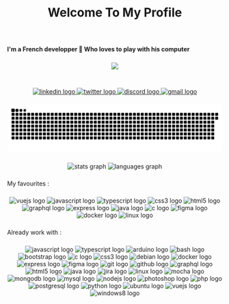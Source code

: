 <h1 align="center">Welcome To My Profile</h1>

###

<br clear="both">

<h4 align="left">I'm a French developper 🥖 Who loves to play with his computer</h4>

###

<div align="center">
  <img src="https://profile-counter.glitch.me/blasterwhite/count.svg?"  />
</div>

###

<br clear="both">

<div align="center">
  <a href="https://www.linkedin.com/in/mateo-guezennec/" target="_blank">
    <img src="https://raw.githubusercontent.com/maurodesouza/profile-readme-generator/master/src/assets/icons/social/linkedin/default.svg" width="52" height="40" alt="linkedin logo"  />
  </a>
  <a href="https://twitter.com/_BlasterWhite_" target="_blank">
    <img src="https://raw.githubusercontent.com/maurodesouza/profile-readme-generator/master/src/assets/icons/social/twitter/default.svg" width="52" height="40" alt="twitter logo"  />
  </a>
  <a href="https://discord.gg/8mjs2rH" target="_blank">
    <img src="https://raw.githubusercontent.com/maurodesouza/profile-readme-generator/master/src/assets/icons/social/discord/default.svg" width="52" height="40" alt="discord logo"  />
  </a>
  <a href="mat.guezen@gmail.com" target="_blank">
    <img src="https://raw.githubusercontent.com/maurodesouza/profile-readme-generator/master/src/assets/icons/social/gmail/default.svg" width="52" height="40" alt="gmail logo"  />
  </a>
</div>

###

<img src="https://raw.githubusercontent.com/BlasterWhite/blasterwhite/output/snake.svg" alt="Snake animation" />

###

<div align="center">
  <img src="https://github-readme-stats.vercel.app/api?hide_title=false&hide_rank=false&show_icons=true&include_all_commits=true&count_private=true&disable_animations=false&theme=tokyonight&locale=en&hide_border=true&username=blasterwhite" height="150" alt="stats graph"  />
  <img src="https://github-readme-stats.vercel.app/api/top-langs?locale=en&hide_title=false&layout=compact&card_width=320&langs_count=6&theme=tokyonight&hide_border=true&username=blasterwhite" height="150" alt="languages graph"  />
</div>

###

<p align="left">My favourites :</p>

###

<div align="center">
  <img src="https://cdn.jsdelivr.net/gh/devicons/devicon/icons/vuejs/vuejs-original.svg" height="48" width="72" alt="vuejs logo"  />
  <img src="https://cdn.jsdelivr.net/gh/devicons/devicon/icons/javascript/javascript-original.svg" height="48" width="72" alt="javascript logo"  />
  <img src="https://cdn.jsdelivr.net/gh/devicons/devicon/icons/typescript/typescript-original.svg" height="48" width="72" alt="typescript logo"  />
  <img src="https://cdn.jsdelivr.net/gh/devicons/devicon/icons/css3/css3-original.svg" height="48" width="72" alt="css3 logo"  />
  <img src="https://cdn.jsdelivr.net/gh/devicons/devicon/icons/html5/html5-original.svg" height="48" width="72" alt="html5 logo"  />
  <img src="https://cdn.jsdelivr.net/gh/devicons/devicon/icons/graphql/graphql-plain.svg" height="48" width="72" alt="graphql logo"  />
  <img src="https://cdn.jsdelivr.net/gh/devicons/devicon/icons/express/express-original.svg" height="48" width="72" alt="express logo"  />
  <img src="https://cdn.jsdelivr.net/gh/devicons/devicon/icons/java/java-original.svg" height="48" width="72" alt="java logo"  />
  <img src="https://cdn.jsdelivr.net/gh/devicons/devicon/icons/c/c-original.svg" height="48" width="72" alt="c logo"  />
  <img src="https://cdn.jsdelivr.net/gh/devicons/devicon/icons/figma/figma-original.svg" height="48" width="72" alt="figma logo"  />
  <img src="https://cdn.jsdelivr.net/gh/devicons/devicon/icons/docker/docker-original.svg" height="48" width="72" alt="docker logo"  />
  <img src="https://cdn.jsdelivr.net/gh/devicons/devicon/icons/linux/linux-original.svg" height="48" width="72" alt="linux logo"  />
</div>

###

<p align="left">Already work with :</p>

###

<div align="center">
  <img src="https://cdn.jsdelivr.net/gh/devicons/devicon/icons/javascript/javascript-original.svg" height="24" width="42" alt="javascript logo"  />
  <img src="https://cdn.jsdelivr.net/gh/devicons/devicon/icons/typescript/typescript-original.svg" height="24" width="42" alt="typescript logo"  />
  <img src="https://cdn.jsdelivr.net/gh/devicons/devicon/icons/arduino/arduino-original-wordmark.svg" height="24" width="42" alt="arduino logo"  />
  <img src="https://cdn.jsdelivr.net/gh/devicons/devicon/icons/bash/bash-original.svg" height="24" width="42" alt="bash logo"  />
  <img src="https://cdn.jsdelivr.net/gh/devicons/devicon/icons/bootstrap/bootstrap-original.svg" height="24" width="42" alt="bootstrap logo"  />
  <img src="https://cdn.jsdelivr.net/gh/devicons/devicon/icons/c/c-original.svg" height="24" width="42" alt="c logo"  />
  <img src="https://cdn.jsdelivr.net/gh/devicons/devicon/icons/css3/css3-plain.svg" height="24" width="42" alt="css3 logo"  />
  <img src="https://cdn.jsdelivr.net/gh/devicons/devicon/icons/debian/debian-original.svg" height="24" width="42" alt="debian logo"  />
  <img src="https://cdn.jsdelivr.net/gh/devicons/devicon/icons/docker/docker-original.svg" height="24" width="42" alt="docker logo"  />
  <img src="https://cdn.jsdelivr.net/gh/devicons/devicon/icons/express/express-original-wordmark.svg" height="24" width="42" alt="express logo"  />
  <img src="https://cdn.jsdelivr.net/gh/devicons/devicon/icons/figma/figma-original.svg" height="24" width="42" alt="figma logo"  />
  <img src="https://cdn.jsdelivr.net/gh/devicons/devicon/icons/git/git-original.svg" height="24" width="42" alt="git logo"  />
  <img src="https://cdn.jsdelivr.net/gh/devicons/devicon/icons/github/github-original.svg" height="24" width="42" alt="github logo"  />
  <img src="https://cdn.jsdelivr.net/gh/devicons/devicon/icons/graphql/graphql-plain.svg" height="24" width="42" alt="graphql logo"  />
  <img src="https://cdn.jsdelivr.net/gh/devicons/devicon/icons/html5/html5-plain.svg" height="24" width="42" alt="html5 logo"  />
  <img src="https://cdn.jsdelivr.net/gh/devicons/devicon/icons/java/java-original.svg" height="24" width="42" alt="java logo"  />
  <img src="https://cdn.jsdelivr.net/gh/devicons/devicon/icons/jira/jira-original.svg" height="24" width="42" alt="jira logo"  />
  <img src="https://cdn.jsdelivr.net/gh/devicons/devicon/icons/linux/linux-original.svg" height="24" width="42" alt="linux logo"  />
  <img src="https://cdn.jsdelivr.net/gh/devicons/devicon/icons/mocha/mocha-plain.svg" height="24" width="42" alt="mocha logo"  />
  <img src="https://cdn.jsdelivr.net/gh/devicons/devicon/icons/mongodb/mongodb-original.svg" height="24" width="42" alt="mongodb logo"  />
  <img src="https://cdn.jsdelivr.net/gh/devicons/devicon/icons/mysql/mysql-original-wordmark.svg" height="24" width="42" alt="mysql logo"  />
  <img src="https://cdn.jsdelivr.net/gh/devicons/devicon/icons/nodejs/nodejs-original-wordmark.svg" height="24" width="42" alt="nodejs logo"  />
  <img src="https://cdn.jsdelivr.net/gh/devicons/devicon/icons/photoshop/photoshop-line.svg" height="24" width="42" alt="photoshop logo"  />
  <img src="https://cdn.jsdelivr.net/gh/devicons/devicon/icons/php/php-original.svg" height="24" width="42" alt="php logo"  />
  <img src="https://cdn.jsdelivr.net/gh/devicons/devicon/icons/postgresql/postgresql-original.svg" height="24" width="42" alt="postgresql logo"  />
  <img src="https://cdn.jsdelivr.net/gh/devicons/devicon/icons/python/python-original.svg" height="24" width="42" alt="python logo"  />
  <img src="https://cdn.jsdelivr.net/gh/devicons/devicon/icons/ubuntu/ubuntu-plain.svg" height="24" width="42" alt="ubuntu logo"  />
  <img src="https://cdn.jsdelivr.net/gh/devicons/devicon/icons/vuejs/vuejs-original.svg" height="24" width="42" alt="vuejs logo"  />
  <img src="https://cdn.jsdelivr.net/gh/devicons/devicon/icons/windows8/windows8-original.svg" height="24" width="42" alt="windows8 logo"  />
</div>

###

<!--
<h1 align="center">Matéo Guézennec</h1>
<h2 align="center">Developer from France 🇫🇷🥖</h2>

<br />
<p align="center"> <img src="https://komarev.com/ghpvc/?username=blasterwhite&label=Profile%20views&color=bd9906&style=flat" alt="blasterwhite" /> </p>

<p align="center">
    <a href="https://github.com/ryo-ma/github-profile-trophy"><img src="https://github-profile-trophy.vercel.app/?username=blasterwhite" alt="blasterwhite" /></a>
 </p>

<h3 align="center">Connect with me:</h3>
<p align="center">

<a href="https://twitter.com/_blasterwhite-" target="blank"><img align="center" src="https://raw.githubusercontent.com/rahuldkjain/github-profile-readme-generator/master/src/images/icons/Social/twitter.svg" alt="_blasterwhite-" height="30" width="40" /></a>

<a href="https://discord.gg/8mjs2rH" target="blank"><img align="center" src="https://raw.githubusercontent.com/rahuldkjain/github-profile-readme-generator/master/src/images/icons/Social/discord.svg" alt="8mjs2rH" height="30" width="40" /></a>

</p>
<style>
  #workWithIt a {
    margin: 0 10px;
  }
  #workWithIt a {
    margin: 5px 10px;
    background-color: white;
    border-radius: 5px;
    padding: 5px;
    box-shadow: 0 0 5px 0 rgba(0, 0, 0, 0.2);
    height: 40px;
    font-size: 1.2rem;
    display: flex;
    align-items: center;
    justify-content: start;
    text-decoration: none;
    color: black;
    font-weight: bold;
    transition: all 0.2s ease-in-out;
  }
  #workWithIt a img {
    margin: 0 10px;
  }
#workWithIt a:hover {
    padding: 5px 10px;
}
em {
    color: #FFF5;
    font-weight: 100;
}
</style>

<p align="center">

 </p>

<p><img align="left" src="https://github-readme-stats.vercel.app/api/top-langs?username=blasterwhite&show_icons=true&theme=tokyonight&hide_border=true&locale=en&layout=compact" alt="blasterwhite" /></p>

<p>&nbsp;<img align="center" src="https://github-readme-stats.vercel.app/api?username=blasterwhite&show_icons=true&theme=tokyonight&hide_border=true&locale=en" alt="blasterwhite" /></p>

<details>
  <summary><b>👷‍♀️ Already Work With <em>click me</em></b></summary>
  <br/>
  <div style="display: flex; flex-direction: column;" id="workWithIt">

<a href="https://www.arduino.cc/" target="_blank" rel="noreferrer"> <img src="https://cdn.worldvectorlogo.com/logos/arduino-1.svg" alt="arduino" width="40" height="40"/> Arduino </a>

<a href="https://www.gnu.org/software/bash/" target="_blank" rel="noreferrer"> <img src="https://www.vectorlogo.zone/logos/gnu_bash/gnu_bash-icon.svg" alt="bash" width="40" height="40"/> Bash</a>

<a href="https://www.blender.org/" target="_blank" rel="noreferrer"> <img src="https://download.blender.org/branding/community/blender_community_badge_white.svg" alt="blender" width="40" height="40"/> Blender</a>

<a href="https://getbootstrap.com" target="_blank" rel="noreferrer"> <img src="https://raw.githubusercontent.com/devicons/devicon/master/icons/bootstrap/bootstrap-plain-wordmark.svg" alt="bootstrap" width="40" height="40"/>Boostrap </a>

<a href="https://www.cprogramming.com/" target="_blank" rel="noreferrer"> <img src="https://raw.githubusercontent.com/devicons/devicon/master/icons/c/c-original.svg" alt="c" width="40" height="40"/>C </a>

<a href="https://www.w3schools.com/css/" target="_blank" rel="noreferrer"> <img src="https://raw.githubusercontent.com/devicons/devicon/master/icons/css3/css3-original-wordmark.svg" alt="css3" width="40" height="40"/>CSS </a>

<a href="https://www.docker.com/" target="_blank" rel="noreferrer"> <img src="https://raw.githubusercontent.com/devicons/devicon/master/icons/docker/docker-original-wordmark.svg" alt="docker" width="40" height="40"/>Docker </a>

<a href="https://www.elastic.co" target="_blank" rel="noreferrer"> <img src="https://www.vectorlogo.zone/logos/elastic/elastic-icon.svg" alt="elasticsearch" width="40" height="40"/>ElasticSearch </a>

<a href="https://expressjs.com" target="_blank" rel="noreferrer"> <img src="https://raw.githubusercontent.com/devicons/devicon/master/icons/express/express-original-wordmark.svg" alt="express" width="40" height="40"/>Express </a>

<a href="https://www.figma.com/" target="_blank" rel="noreferrer"> <img src="https://www.vectorlogo.zone/logos/figma/figma-icon.svg" alt="figma" width="40" height="40"/>Figma </a>

<a href="https://git-scm.com/" target="_blank" rel="noreferrer"> <img src="https://www.vectorlogo.zone/logos/git-scm/git-scm-icon.svg" alt="git" width="40" height="40"/>Git </a>

<a href="https://graphql.org" target="_blank" rel="noreferrer"> <img src="https://www.vectorlogo.zone/logos/graphql/graphql-icon.svg" alt="graphql" width="40" height="40"/>GraphQL </a>

<a href="https://www.w3.org/html/" target="_blank" rel="noreferrer"> <img src="https://raw.githubusercontent.com/devicons/devicon/master/icons/html5/html5-original-wordmark.svg" alt="html5" width="40" height="40"/>HTML </a>

<a href="https://www.java.com" target="_blank" rel="noreferrer"> <img src="https://raw.githubusercontent.com/devicons/devicon/master/icons/java/java-original.svg" alt="java" width="40" height="40"/>Java </a>

<a href="https://developer.mozilla.org/en-US/docs/Web/JavaScript" target="_blank" rel="noreferrer"> <img src="https://raw.githubusercontent.com/devicons/devicon/master/icons/javascript/javascript-original.svg" alt="javascript" width="40" height="40"/>JavaScript </a>

<a href="https://www.elastic.co/kibana" target="_blank" rel="noreferrer"> <img src="https://www.vectorlogo.zone/logos/elasticco_kibana/elasticco_kibana-icon.svg" alt="kibana" width="40" height="40"/>Kibana </a>

<a href="https://www.linux.org/" target="_blank" rel="noreferrer"> <img src="https://raw.githubusercontent.com/devicons/devicon/master/icons/linux/linux-original.svg" alt="linux" width="40" height="40"/>Linux </a>

<a href="https://mochajs.org" target="_blank" rel="noreferrer"> <img src="https://www.vectorlogo.zone/logos/mochajs/mochajs-icon.svg" alt="mocha" width="40" height="40"/>Mocha </a>

<a href="https://www.mongodb.com/" target="_blank" rel="noreferrer"> <img src="https://raw.githubusercontent.com/devicons/devicon/master/icons/mongodb/mongodb-original-wordmark.svg" alt="mongodb" width="40" height="40"/>MangoDB </a>

<a href="https://www.microsoft.com/en-us/sql-server" target="_blank" rel="noreferrer"> <img src="https://www.svgrepo.com/show/303229/microsoft-sql-server-logo.svg" alt="mssql" width="40" height="40"/>Microsoft SQL </a>

<a href="https://www.mysql.com/" target="_blank" rel="noreferrer"> <img src="https://raw.githubusercontent.com/devicons/devicon/master/icons/mysql/mysql-original-wordmark.svg" alt="mysql" width="40" height="40"/>MySQL </a>

<a href="https://nodejs.org" target="_blank" rel="noreferrer"> <img src="https://raw.githubusercontent.com/devicons/devicon/master/icons/nodejs/nodejs-original-wordmark.svg" alt="nodejs" width="40" height="40"/>NodeJS </a>

<a href="https://www.photoshop.com/en" target="_blank" rel="noreferrer"> <img src="https://raw.githubusercontent.com/devicons/devicon/master/icons/photoshop/photoshop-line.svg" alt="photoshop" width="40" height="40"/>Photoshop </a>

<a href="https://www.php.net" target="_blank" rel="noreferrer"> <img src="https://raw.githubusercontent.com/devicons/devicon/master/icons/php/php-original.svg" alt="php" width="40" height="40"/>PHP </a>

<a href="https://www.postgresql.org" target="_blank" rel="noreferrer"> <img src="https://raw.githubusercontent.com/devicons/devicon/master/icons/postgresql/postgresql-original-wordmark.svg" alt="postgresql" width="40" height="40"/>PostgreSQL </a>

<a href="https://postman.com" target="_blank" rel="noreferrer"> <img src="https://www.vectorlogo.zone/logos/getpostman/getpostman-icon.svg" alt="postman" width="40" height="40"/>Postman </a>

<a href="https://pugjs.org" target="_blank" rel="noreferrer"> <img src="https://cdn.worldvectorlogo.com/logos/pug.svg" alt="pug" width="40" height="40"/>Pug </a>

<a href="https://www.python.org" target="_blank" rel="noreferrer"> <img src="https://raw.githubusercontent.com/devicons/devicon/master/icons/python/python-original.svg" alt="python" width="40" height="40"/>Python </a>

<a href="https://quasar.dev/" target="_blank" rel="noreferrer"> <img src="https://cdn.quasar.dev/logo/svg/quasar-logo.svg" alt="quasar" width="40" height="40"/>Quasar </a>

<a href="https://sass-lang.com" target="_blank" rel="noreferrer"> <img src="https://raw.githubusercontent.com/devicons/devicon/master/icons/sass/sass-original.svg" alt="sass" width="40" height="40"/>Sass </a>

<a href="https://www.typescriptlang.org/" target="_blank" rel="noreferrer"> <img src="https://raw.githubusercontent.com/devicons/devicon/master/icons/typescript/typescript-original.svg" alt="typescript" width="40" height="40"/>TypeScript </a>

<a href="https://vuejs.org/" target="_blank" rel="noreferrer"> <img src="https://raw.githubusercontent.com/devicons/devicon/master/icons/vuejs/vuejs-original-wordmark.svg" alt="vuejs" width="40" height="40"/>Vue </a>

<a href="https://vuetifyjs.com/en/" target="_blank" rel="noreferrer"> <img src="https://bestofjs.org/logos/vuetify.svg" alt="vuetify" width="40" height="40"/>Vuetify </a>

</div>
</details>

-->
